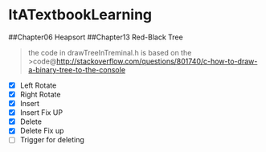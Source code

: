 # ItATextbookLearning

##Chapter06 Heapsort
##Chapter13 Red-Black Tree

>the code in drawTreeInTreminal.h is based on the >code@http://stackoverflow.com/questions/801740/c-how-to-draw-a-binary-tree-to-the-console

- [x] Left Rotate
- [x] Right Rotate
- [x] Insert
- [x] Insert Fix UP
- [x] Delete
- [x] Delete Fix up
- [ ] Trigger for deleting
